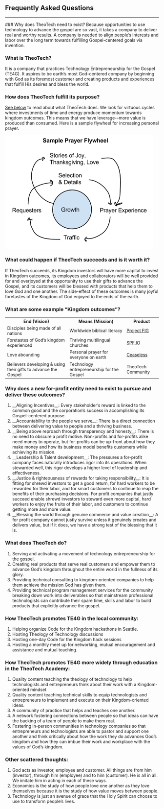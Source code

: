 ## Frequently Asked Questions
<hr/>
### Why does TheoTech need to exist?
Because opportunities to use technology to advance the gospel are so vast, it takes a company to deliver real and worthy results. A company is needed to align people’s interests and labor over the long term towards fulfilling Gospel-centered goals via invention.

### What is TheoTech?
It is a company that practices Technology Entrepreneurship for the Gospel (TE4G). It aspires to be earth’s most God-centered company by beginning with God as its foremost customer and creating products and experiences that fulfill His desires and bless the world.

### How does TheoTech fulfill its purpose?
[See below](#what-does-theotech-do-) to read about what TheoTech does.
We look for virtuous cycles where investments of time and energy produce momentum towards kingdom outcomes. This means that we have leverage--more value is produced than consumed. Here is a sample flywheel for increasing personal prayer.
<div class="image centered">
<img src="images/sample-prayer-flywheel.png"/>
</div>

### What could happen if TheoTech succeeds and is it worth it?
If TheoTech succeeds, its Kingdom investors will have more capital to invest in Kingdom outcomes, its employees and collaborators will be well provided for and overjoyed at the opportunity to use their gifts to advance the Gospel, and its customers will be blessed with products that help them to love God and one another. The side-effect of these outcomes is many joyful foretastes of the Kingdom of God enjoyed to the ends of the earth.

### What are some example “Kingdom outcomes”?
<div class="table-wrapper">
<table class="default">
	<tr>
		<th>End (Vision)</th>
		<th>Means (Mission)</th>
		<th>Product</th>
	</tr>
	<tr>
		<td>Disciples being made of all nations</td>
		<td>Worldwide biblical literacy</td>
		<td><a target="_blank" href="http://fig.theotech.org">Project FIG</a></td>
	</tr>
	<tr>
		<td>Foretastes of God’s kingdom experienced</td>
		<td>Thriving multilingual churches</td>
		<td><a target="_blank" href="http://spf.io">SPF.IO</a></td>
	</tr>
	<tr>
		<td>Love abounding</td>
		<td>Personal prayer for everyone on earth</td>
		<td><a target="_blank" href="http://www.ceaselessprayer.com">Ceaseless</a></td>
	</tr>
	<tr>
		<td>Believers developing & using their gifts to advance the Gospel</td>
		<td>Technology entrepreneurship for the Gospel</td>
		<td>TheoTech Community</td>
	</tr>
</table>
</div>

### Why does a new for-profit entity need to exist to pursue and deliver these outcomes?
<ol class="default">
	<li>
__Aligning Incentives__: Every stakeholder’s reward is linked to the common good and the corporation’s success in accomplishing its Gospel-centered purpose.
	</li>
	<li>
__Accountability to the people we serve__: There is a direct connection between delivering value to people and a thriving business. 
	</li>
	<li>
__Being above reproach through transparency and honesty__: There is no need to obscure a profit motive. Non-profits and for-profits alike need money to operate, but for-profits can be up-front about how they make money and how its business model benefits customers while achieving its mission.
	</li>
	<li>
__Leadership & Talent development__: The pressures a for-profit company faces naturally introduces rigor into its operations. When stewarded well, this rigor develops a higher level of leadership and effectiveness.
	</li>
	<li>
__Justice & righteousness of rewards for taking responsibility__: It is fitting for shrewd investors to get a good return, for hard workers to be rewarded for their labor, and for smart customers to continue to reap the benefits of their purchasing decisions. For profit companies that justly succeed enable shrewd investors to steward even more capital, hard workers to enjoy the fruits of their labor, and customers to continue getting more and more value.
	</li>
	<li>
__Blessing the world through genuine commerce and value creation__: A for profit company cannot justly survive unless it genuinely creates and delivers value, but if it does, we have a strong test of the blessing that it is.
	</li>
</ol>

### What does TheoTech do? 
<ol class="default">
	<li>
Serving and activating a movement of technology entrepreneurship for the gospel.
	</li>
	<li>
Creating real products that serve real customers and empower them to advance God’s kingdom throughout the entire world in the fullness of its glory.
	</li>
	<li>
Providing technical consulting to kingdom-oriented companies to help them achieve the mission God has given them.
	</li>
	<li>
Providing technical program management services for the community breaking down work into deliverables so that mainstream professional technologists can contribute their spare time, skills and labor to build products that explicitly advance the gospel.
	</li>
</ol>

### How TheoTech promotes TE4G in the local community:
<ol class="default">
	<li>
Helping organize Code for the Kingdom hackathons in Seattle.
	</li>
	<li>
Hosting Theology of Technology discussions
	</li>
	<li>
Hosting one-day Code for the Kingdom hack sessions
	</li>
	<li>
Hosting a monthly meet up for networking, mutual encouragement and assistance and mutual teaching.
	</li>
</ol>

### How TheoTech promotes TE4G more widely through education in the TheoTech Academy:
<ol class="default">
	<li>
Quality content teaching the theology of technology to help technologists and entrepreneurs think about their work with a Kingdom-oriented mindset
	</li>
	<li>
Quality content teaching technical skills to equip technologists and entrepreneurs to implement and execute on their Kingdom-oriented ideas.
	</li>
	<li>
A community of practice that helps and teaches one another.
	</li>
	<li>
A network fostering connections between people so that ideas can have the backing of a team of people to make them real.
	</li>
	<li>
Fostering in-person communities in technology companies so that entrepreneurs and technologists are able to pastor and support one another and think critically about how the work they do advances God’s kingdom and how they can imbue their work and workplace with the values of God’s kingdom.
	</li>
</ol>

### Other scattered thoughts:
<ol class="default">
	<li>
God acts as investor, employee and customer. All things are from him (investor), through him (employee) and to him (customer). He is all in all. We imitate him in acting in each of these ways.
	</li>
	<li>
Economics is the study of how people love one another as they love themselves because it is the study of how value moves between people.
	</li>
	<li>
Technology is just an avenue of grace that the Holy Spirit can choose to use to transform people’s lives.
	</li>
</ol>
